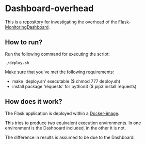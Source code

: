 # Dashboard-overhead
This is a repository for investigating the overhead of the [Flask-MonitoringDashboard](https://github.com/flask-dashboard/Flask-MonitoringDashboard).

## How to run?
Run the following command for executing the script:
```
./deploy.sh
```
Make sure that you've met the following requirements:
- make 'deploy.sh' executable ($ chmod 777 deploy.sh)
- install package 'requests' for python3 ($ pip3 install requests)

## How does it work?
The Flask application is deployed within a [Docker-image](https://hub.docker.com/_/python/).

This tries to produce two equivalent execution environments. In one environment is the Dashboard included, in the other it is not.

The difference in results is assumed to be due to the Dashboard.